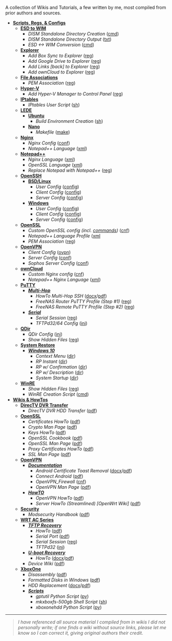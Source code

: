 A collection of Wikis and Tutorials, a few written by me, most compiled from prior authors and sources.

* [**Scripts, Regs, & Configs**](https://github.com/JW0914/Wikis/tree/master/Scripts%2BConfigs)
  * [**ESD to WIM**](https://github.com/JW0914/Wikis/tree/master/Scripts%2BConfigs/ESD%20to%20WIM)
    * _DISM Standalone Directory Creation_ ([cmd](https://github.com/JW0914/Wikis/blob/master/Scripts%2BConfigs/ESD%20to%20WIM/DISM-Creation.cmd))
    * _DISM Standalone Directory Output_ ([txt](https://github.com/JW0914/Wikis/blob/master/Scripts%2BConfigs/ESD%20to%20WIM/DISM%20Directory%20Output.txt))
    * _ESD <-> WIM Conversion_ ([cmd](https://github.com/JW0914/Wikis/blob/master/Scripts%2BConfigs/ESD%20to%20WIM/ESD-2-WIM.cmd))
  * [**Explorer**](https://github.com/JW0914/Wikis/tree/master/Scripts%2BConfigs/Explorer)
    * _Add Box Sync to Explorer_ ([reg](https://github.com/JW0914/Wikis/blob/master/Scripts%2BConfigs/Explorer/Add-Box-to-Nav-Bar.reg))
    * _Add Google Drive to Explorer_ ([reg](https://github.com/JW0914/Wikis/blob/master/Scripts%2BConfigs/Explorer/Add-Google-Drive-to-Explorer.reg))
    * _Add Links [back] to Explorer_ ([reg](https://github.com/JW0914/Wikis/blob/master/Scripts%2BConfigs/Explorer/Add-Links-%5Bback%5D-to-Nav-Bar.reg))
    * _Add ownCloud to Explorer_ ([reg](https://github.com/JW0914/Wikis/blob/master/Scripts%2BConfigs/Explorer/Add-OwnCloud-to-Explorer.reg))
  * [**File Associations**](https://github.com/JW0914/Wikis/tree/master/Scripts%2BConfigs/File%20Associations)
    * _PEM Association_ ([reg](https://github.com/JW0914/Wikis/blob/master/Scripts%2BConfigs/File%20Associations/PEM%20Association.reg))
  * [**Hyper-V**](https://github.com/JW0914/Wikis/tree/master/Scripts%2BConfigs/Hyper-V)
    * _Add Hyper-V Manager to Control Panel_ ([reg](https://github.com/JW0914/Wikis/blob/master/Scripts%2BConfigs/Hyper-V/Add_Hyper-V_Manager_to_Control%20Panel.reg))
  * [**IPtables**](https://github.com/JW0914/Wikis/tree/master/Scripts%2BConfigs/IPtables)
    * _IPtables User Script_ ([sh](https://github.com/JW0914/Wikis/blob/master/Scripts%2BConfigs/IPtables/iptables_user-firewall.sh))
  * [**LEDE**](https://github.com/JW0914/Wikis/tree/master/Scripts%2BConfigs/LEDE)
    * [**Ubuntu**](https://github.com/JW0914/Wikis/tree/master/Scripts%2BConfigs/LEDE)
      * _Build Environment Creation_ ([sh](https://github.com/JW0914/Wikis/blob/master/Scripts%2BConfigs/LEDE/lede-build.sh))
    * [**Nano**](https://github.com/JW0914/Wikis/tree/master/Scripts%2BConfigs/LEDE/Nano)
      * _Makefile_ ([make](https://github.com/JW0914/Wikis/blob/master/Scripts%2BConfigs/LEDE/Nano/Makefile))
  * [**Nginx**](https://github.com/JW0914/Wikis/tree/master/Scripts%2BConfigs/Nginx)
    * _Nginx Config_ ([conf](https://github.com/JW0914/Wikis/blob/master/Scripts%2BConfigs/Nginx/nginx.conf))
    * _Notepad++ Language_ ([xml](https://github.com/JW0914/Wikis/blob/master/Scripts%2BConfigs/Nginx/Notepad%2B%2B_Nginx_Lang.xml))
  * [**Notepad++**](https://github.com/JW0914/Wikis/tree/master/Scripts%2BConfigs/Notepad%2B%2B)
    * _Nginx Language_ ([xml](https://github.com/JW0914/Wikis/blob/master/Scripts%2BConfigs/Notepad%2B%2B/Nginx%20%20Language%20Profile.xml))
    * _OpenSSL Language_ ([xml](https://github.com/JW0914/Wikis/blob/master/Scripts%2BConfigs/Notepad%2B%2B/OpenSSL%20Language%20Profile.xml))
    * _Replace Notepad with Notepad++_ ([reg](https://github.com/JW0914/Wikis/blob/master/Scripts%2BConfigs/Notepad%2B%2B/Replace-Notepad-with-Notepad%2B%2B.reg))
  * [**OpenSSH**](https://github.com/JW0914/Wikis/tree/master/Scripts%2BConfigs/OpenSSH)
    * [**BSD/Linux**](https://github.com/JW0914/Wikis/tree/master/Scripts%2BConfigs/OpenSSH/BSD-Linux)
      * _User Config_ ([config](https://github.com/JW0914/Wikis/blob/master/Scripts%2BConfigs/OpenSSH/config))
      * _Client Config_ ([config](https://github.com/JW0914/Wikis/blob/master/Scripts%2BConfigs/OpenSSH/ssh_config))
      * _Server Config_ ([config](https://github.com/JW0914/Wikis/blob/master/Scripts%2BConfigs/OpenSSH/sshd_config))
    * [**Windows**](https://github.com/JW0914/Wikis/tree/master/Scripts%2BConfigs/OpenSSH/Windows)
      * _User Config_ ([config](https://github.com/JW0914/Wikis/blob/master/Scripts%2BConfigs/OpenSSH/config%20(Win32-OpenSSH)))
      * _Client Config_ ([config](https://github.com/JW0914/Wikis/blob/master/Scripts%2BConfigs/OpenSSH/ssh_config%20(Win32-OpenSSH)))
      * _Server Config_ ([config](https://github.com/JW0914/Wikis/blob/master/Scripts%2BConfigs/OpenSSH/sshd_config%20(Win32-OpenSSH)))
  * [**OpenSSL**](https://github.com/JW0914/Wikis/tree/master/Scripts%2BConfigs/OpenSSL)
    * _Custom OpenSSL config (incl. [commands](https://github.com/JW0914/Wikis/blob/master/Scripts%2BConfigs/OpenSSL/ReadMe.md))_ ([cnf](https://github.com/JW0914/Wikis/blob/master/Scripts%2BConfigs/OpenSSL/OpenSSL.cnf))
    * _Notepad++ Language Profile_ ([xml](https://github.com/JW0914/Wikis/blob/master/Scripts%2BConfigs/OpenSSL/Notepad%2B%2B%20OpenSSL%20Language%20Profile.xml)
    * _PEM Association_ ([reg](https://github.com/JW0914/Wikis/blob/master/Scripts%2BConfigs/OpenSSL/PEM%20Association.reg))
  * [**OpenVPN**](https://github.com/JW0914/Wikis/tree/master/Scripts%2BConfigs/OpenVPN)
    * _Client Config_ ([ovpn](https://github.com/JW0914/Wikis/blob/master/Scripts%2BConfigs/OpenVPN/Client.ovpn))
    * _Server Config_ ([conf](https://github.com/JW0914/Wikis/blob/master/Scripts%2BConfigs/OpenVPN/OpenVPN-Server.conf))
    * _Sophos Server Config_ ([conf](https://github.com/JW0914/Wikis/blob/master/Scripts%2BConfigs/OpenVPN/openvpn.conf-default))
  * [**ownCloud**](https://github.com/JW0914/Wikis/tree/master/Scripts%2BConfigs/ownCloud)
    * _Custom Nginx config_ ([cnf](https://github.com/JW0914/Wikis/blob/master/Scripts%2BConfigs/ownCloud/nginx.conf))
    * _Notepad++ Nginx Language_ ([xml](https://github.com/JW0914/Wikis/blob/master/Scripts%2BConfigs/ownCloud/Notepad%2B%2B_Nginx_Lang.xml))
  * [**PuTTY**](https://github.com/JW0914/Wikis/tree/master/Scripts%2BConfigs/PuTTY)
    * [**_Multi-Hop_**](https://github.com/JW0914/Wikis/tree/master/Scripts%2BConfigs/PuTTY/Multi-Hop)
      * _HowTo Multi-Hop SSH_  ([docx](https://github.com/JW0914/Wikis/blob/master/Scripts%2BConfigs/PuTTY/Multi-Hop/How%20To%20Multi-Hop%20SSH.docx)/[pdf](https://github.com/JW0914/Wikis/blob/master/Scripts%2BConfigs/PuTTY/Multi-Hop/How%20To%20Multi-Hop%20SSH.pdf))
      * _FreeNAS Router PuTTY Profile (Step #1)_ ([reg](https://github.com/JW0914/Wikis/blob/master/Scripts%2BConfigs/PuTTY/Multi-Hop/PuTTY_Profile_OpenWRT_Remote.reg))
      * _FreeNAS Remote PuTTY Profile (Step #2)_ ([reg](https://github.com/JW0914/Wikis/blob/master/Scripts%2BConfigs/PuTTY/Multi-Hop/PuTTY_Profile_FreeNAS_Remote_Multi-hop.reg))
    * [**_Serial_**](https://github.com/JW0914/Wikis/tree/master/Scripts%2BConfigs/PuTTY/Serial)
      * _Serial Session_ ([reg](https://github.com/JW0914/Wikis/blob/master/Scripts%2BConfigs/PuTTY/Serial/Putty-Serial-Session.reg))
      * _TFTPd32/64 Config_ ([ini](https://github.com/JW0914/Wikis/blob/master/Scripts%2BConfigs/PuTTY/Serial/tftpd32.ini))
  * [**QDir**](https://github.com/JW0914/Wikis/tree/master/Scripts%2BConfigs/QDir)
    * _QDir Config_ ([ini](https://github.com/JW0914/Wikis/blob/master/Scripts%2BConfigs/QDir/Q-Dir.ini))
    * _Show Hidden Files_ ([reg](https://github.com/JW0914/Wikis/blob/master/Scripts%2BConfigs/QDir/ShowHiddenFiles.reg))
  * [**System Restore**](https://github.com/JW0914/Wikis/tree/master/Scripts%2BConfigs/System%20Restore)
    * [**_Windows 10_**](https://github.com/JW0914/Wikis/tree/master/Scripts%2BConfigs/System%20Restore/Windows%2010)
      * _Context Menu_ ([dir](https://github.com/JW0914/Wikis/tree/master/Scripts%2BConfigs/System%20Restore/Windows%2010/Context%20Menu))
      * _RP Instant_ ([dir](https://github.com/JW0914/Wikis/tree/master/Scripts%2BConfigs/System%20Restore/Windows%2010/RP%20Instant))
      * _RP w/ Confirmation_ ([dir](https://github.com/JW0914/Wikis/tree/master/Scripts%2BConfigs/System%20Restore/Windows%2010/RP%20with%20Confirmation))
      * _RP w/ Description_ ([dir](https://github.com/JW0914/Wikis/tree/master/Scripts%2BConfigs/System%20Restore/Windows%2010/RP%20with%20Description))
      * _System Startup_ ([dir](https://github.com/JW0914/Wikis/tree/master/Scripts%2BConfigs/System%20Restore/Windows%2010/System%20Startup))
  * [**WinRE**](https://github.com/JW0914/Wikis/tree/master/Scripts%2BConfigs/QDir)
    * _Show Hidden Files_ ([reg](https://github.com/JW0914/Wikis/blob/master/Scripts%2BConfigs/QDir/ShowHiddenFiles.reg))
    * _WinRE Creation Script_ ([cmd](https://github.com/JW0914/Wikis/blob/master/Scripts%2BConfigs/WinRE/WinRE-Create.cmd))
* [**Wikis & HowTos**](https://github.com/JW0914/Wikis)
  * [**DirecTV DVR Transfer**](https://github.com/JW0914/Wikis/tree/master/DirecTV-DVR-Transfer)
    * _DirecTV DVR HDD Transfer_ ([pdf](https://github.com/JW0914/Wikis/blob/32de2e17f45c2c39b45f2dda15544ffc5d19bbc9/docs/pdf/DirecTV_DVR_HDD_Transfer.pdf))
  * [**OpenSSL**](https://github.com/JW0914/Wikis/tree/master/OpenSSL)
    * _Certificates HowTo_ ([pdf](https://github.com/JW0914/Wikis/blob/master/OpenSSL/Certificates%20HowTo.pdf))
    * _Crypto Man Page_ ([pdf](https://github.com/JW0914/Wikis/blob/master/OpenSSL/Crypto%20Man%20Page%20-%20OpenSSL%20Cryptographic%20Library.pdf))
    * _Keys HowTo_ ([pdf](https://github.com/JW0914/Wikis/blob/master/OpenSSL/Keys%20HowTo.pdf))
    * _OpenSSL Cookbook_ ([pdf](https://github.com/JW0914/Wikis/blob/master/OpenSSL/OpenSSL%20Cookbook.pdf))
    * _OpenSSL Man Page_ ([pdf](https://github.com/JW0914/Wikis/blob/master/OpenSSL/OpenSSL%20Man%20Page.pdf))
    * _Proxy Certificates HowTo_ ([pdf](https://github.com/JW0914/Wikis/blob/master/OpenSSL/Proxy%20Certificates%20HowTo.pdf))
    * _SSL Man Page_ ([pdf](https://github.com/JW0914/Wikis/blob/master/OpenSSL/SSL%20Man%20Page%20-%20TLS%20library%20%5BOpenSSL%5D.pdf))
  * [**OpenVPN**](https://github.com/JW0914/Wikis/tree/master/OpenVPN)
    * [**_Documentation_**](https://github.com/JW0914/Wikis/tree/master/OpenVPN/Documentation)
      * _Android Certificate Toast Removal_ ([docx](https://github.com/JW0914/Wikis/blob/master/OpenVPN/Documentation/Android%20Certificate%20Toast%20Removal.docx)/[pdf](https://github.com/JW0914/Wikis/blob/master/OpenVPN/Documentation/Android%20Certificate%20Toast%20Removal.pdf))
      * _Connect Android_ ([pdf](https://github.com/JW0914/Wikis/blob/master/OpenVPN/Documentation/OpenVPN%20Connect%20Android.pdf))
      * _OpenVPN_Firewall_ ([cnf](https://github.com/JW0914/Wikis/blob/master/OpenVPN/Documentation/OpenVPN%20Firewall.cnf))
      * _OpenVPN Man Page_ ([pdf](https://github.com/JW0914/Wikis/blob/master/OpenVPN/Documentation/OpenVPN%20Man%20Page.pdf))
    * [**_HowTO_**](https://github.com/JW0914/Wikis/tree/master/OpenVPN/HowTO)
      * _OpenVPN HowTo_ ([pdf](https://github.com/JW0914/Wikis/blob/master/OpenVPN/HowTO/OpenVPN%20HowTO.pdf))
      * _Server HowTo (Streamlined) [OpenWrt Wiki]_ ([pdf](https://github.com/JW0914/Wikis/blob/master/OpenVPN/HowTO/OpenVPN%20Server%20HowTo%20(Streamlined)%20%5BOpenWrt%20Wiki%5D.pdf))
  * [**Security**](https://github.com/JW0914/Wikis/tree/master/Security)
    * _Modsecurity Handbook_ ([pdf](https://github.com/JW0914/Wikis/blob/master/Security/ModSecurity/Modsecurity%20Handbook.pdf))
  * [**WRT AC Series**](https://github.com/JW0914/Wikis/tree/master/WRT1X00AC(S)-Series)
    * [**_TFTP Recovery_**](https://github.com/JW0914/Wikis/tree/master/WRT1X00AC(S)-Series/TFTP%20Recovery)
      * _HowTo_ ([pdf](https://github.com/JW0914/Wikis/blob/master/WRT1X00AC(S)-Series/TFTP%20Recovery/TFTP%20Recovery.pdf))
      * _Serial Port_ ([pdf](https://github.com/JW0914/Wikis/blob/master/WRT1X00AC(S)-Series/TFTP%20Recovery/WRT1X00AC(S)%20Serial%20Port.pdf))
      * _Serial Session_ ([reg](https://github.com/JW0914/Wikis/blob/master/WRT1X00AC(S)-Series/TFTP%20Recovery/Putty-Serial-Session.reg))
      * _TFTPd32_ ([ini](https://github.com/JW0914/Wikis/blob/master/WRT1X00AC(S)-Series/TFTP%20Recovery/tftpd32.ini))		
    * [**_U-boot Recovery_**](https://github.com/JW0914/Wikis/tree/master/WRT1X00AC(S)-Series/U-boot%20Recovery)
      * _HowTo_ ([docx](https://github.com/JW0914/Wikis/blob/master/WRT1X00AC(S)-Series/U-boot%20Recovery/u-Boot%20Recovery.docx)/[pdf](https://github.com/JW0914/Wikis/blob/master/WRT1X00AC(S)-Series/U-boot%20Recovery/u-Boot%20Recovery.pdf))
    * _Device Wiki_ ([pdf](https://github.com/JW0914/Wikis/blob/master/WRT1X00AC(S)-Series/WRT1X00AC(S)%20Wiki.pdf))
  * [**XboxOne**](https://github.com/JW0914/Wikis/tree/master/XboxOne)
    * _Disassembly_ ([pdf](https://github.com/JW0914/Wikis/blob/master/XboxOne/Xbox%20One%20Disassembly.pdf))
    * _Formatted Disks in Windows_ ([pdf](https://github.com/JW0914/Wikis/blob/master/XboxOne/Xbox%20One%20Formatted%20Disks%20in%20Windows.pdf))
    * _HDD Replacement_ ([docx](https://github.com/JW0914/Wikis/blob/master/XboxOne/Xbox%20One%20HDD%20Replacement.docx)/[pdf](https://github.com/JW0914/Wikis/blob/master/XboxOne/Xbox%20One%20HDD%20Replacement.pdf))
    * [**_Scripts_**](https://github.com/JW0914/Wikis/tree/master/XboxOne/Scripts)
      *	_gptutil Python Script_ ([py](https://github.com/JW0914/Wikis/blob/master/XboxOne/Scripts/gptutil.py))
      *	_mkxboxfs-500gb Shell Script_ ([sh](https://github.com/JW0914/Wikis/blob/master/XboxOne/Scripts/mkxboxfs-500gb.sh))
      * _xboxonehdd Python Script_ ([py](https://github.com/JW0914/Wikis/blob/master/XboxOne/Scripts/xboxonehdd.py))


---
> _I have referenced all source material I compiled from in wikis I did not personally write; if one finds a wiki without source links, please let me know so I can correct it, giving original authors their credit._

